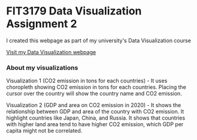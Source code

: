 # FIT3179 Data Visualization Assignment 2

I created this webpage as part of my university's Data Visualization course

[Visit my Data Visualization webpage](https://rw1216.github.io/FIT3179_Assignment2_viz/)

### About my visualizations

Visualization 1 (CO2 emission in tons for each countries) - It uses choropleth showing CO2 emission in tons for each countries. Placing the cursor over the country will show the country name and CO2 emission.

Visualization 2 (GDP and area on CO2 emission in 2020) - It shows the relationship between GDP and area of the country with CO2 emission. It highlight countries like Japan, China, and Russia. It shows that countries with higher land area tend to have higher CO2 emission, which GDP per capita might not be correlated.

